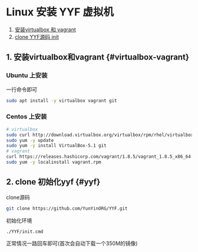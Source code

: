 Linux 安装 YYF 虚拟机
=========================

1. [安装virtualbox 和 vagrant](virtualbox-vagrant)
2. [clone YYF源码 init](#yyf)



## 1. 安装virtualbox和vagrant {#virtualbox-vagrant}

### Ubuntu 上安装
一行命令即可
```bash
sudo apt install -y virtualbox vagrant git
```

### Centos 上安装
``` bash
# virtualbox
sudo curl http://download.virtualbox.org/virtualbox/rpm/rhel/virtualbox.repo -o /etc/yum.repos.d/virtualbox.repo
sudo yum -y update
sudo yum -y install VirtualBox-5.1 git
# vagrant
curl https://releases.hashicorp.com/vagrant/1.8.5/vagrant_1.8.5_x86_64.rpm -o vagrant.rpm
sudo yum -y localinstall vagrant.rpm

```

##  2. clone 初始化yyf {#yyf}
clone源码

```bash
git clone https://github.com/YunYinORG/YYF.git
```

初始化环境
```bash
./YYF/init.cmd
```

正常情况一路回车即可(首次会自动下载一个350M的镜像)

